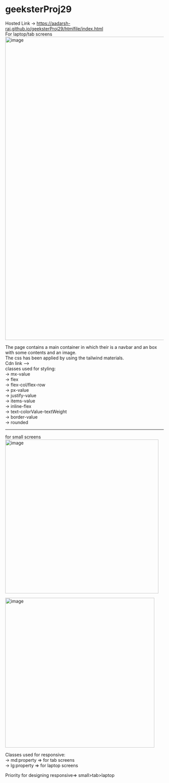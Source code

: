 # geeksterProj29

Hosted Link -> https://aadarsh-raj.github.io/geeksterProj29/htmlfile/index.html
<br>
For laptop/tab screens <br>
<img width="960" alt="image" src="https://github.com/Aadarsh-Raj/geeksterProj29/assets/74525154/82b0e1ad-8954-41b9-a2d6-4076184807d2">

The page contains a main container in which their is a navbar and an box with some contents and an image. <br>
The css has been applied by using the tailwind materials. <br>
Cdn link --> <script src="https://cdn.tailwindcss.com"></script> <br>
classes used for styling: <br>
-> mx-value<br>
-> flex<br>
-> flex-col/flex-row<br>
-> px-value<br>
-> justify-value<br>
-> items-value<br>
-> inline-flex<br>
-> text-colorValue-textWeight<br>
-> border-value<br>
-> rounded<br>
****
for small screens <br>
<img width="487" alt="image" src="https://github.com/Aadarsh-Raj/geeksterProj29/assets/74525154/10daba82-1d1b-48bb-8a2b-e5255ac97905">



<img width="474" alt="image" src="https://github.com/Aadarsh-Raj/geeksterProj29/assets/74525154/4f3eebd5-7ab1-4cff-9e29-7c8243b2f773">

Classes used for responsive: <br>
-> md:property => for tab screens<br>
-> lg:property => for laptop screens <br>

Priority for designing responsive=> small>tab>laptop
